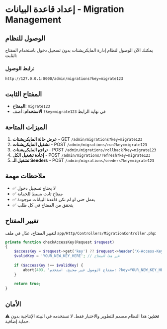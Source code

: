 # إعداد قاعدة البيانات - Migration Management

## الوصول للنظام

يمكنك الآن الوصول لنظام إدارة المايكريشنات بدون تسجيل دخول باستخدام المفتاح الثابت:

### رابط الوصول:
```
http://127.0.0.1:8000/admin/migrations?key=migrate123
```

## المفتاح الثابت
- **المفتاح**: `migrate123`
- **الاستخدام**: أضف `?key=migrate123` في نهاية الرابط

## الميزات المتاحة

1. **عرض حالة المايكريشنات** - GET `/admin/migrations?key=migrate123`
2. **تشغيل المايكريشنات** - POST `/admin/migrations/run?key=migrate123`
3. **تراجع المايكريشنات** - POST `/admin/migrations/rollback?key=migrate123`
4. **إعادة تشغيل الكل** - POST `/admin/migrations/refresh?key=migrate123`
5. **تشغيل الـ Seeders** - POST `/admin/migrations/seeders?key=migrate123`

## ملاحظات مهمة

- ✅ لا يحتاج تسجيل دخول
- ✅ مفتاح ثابت بسيط للحماية
- ✅ يعمل حتى لو لم تكن قاعدة البيانات موجودة
- ✅ يتحقق من المفتاح في كل طلب

## تغيير المفتاح

لتغيير المفتاح، عدّل في ملف `app/Http/Controllers/MigrationController.php`:

```php
private function checkAccessKey(Request $request)
{
    $accessKey = $request->get('key') ?? $request->header('X-Access-Key');
    $validKey = 'YOUR_NEW_KEY_HERE'; // غير هذا المفتاح
    
    if ($accessKey !== $validKey) {
        abort(403, 'مفتاح الوصول غير صحيح. استخدم: ?key=YOUR_NEW_KEY_HERE');
    }
    
    return true;
}
```

## الأمان

⚠️ **تحذير**: هذا النظام مصمم للتطوير والاختبار فقط. لا تستخدمه في البيئة الإنتاجية بدون حماية إضافية.
